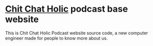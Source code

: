 # [Chit Chat Holic](chitchatholic.me) podcast base website

This is Chit Chat Holic Podcast website source code, a new computer engineer made for people to know more about us. 

